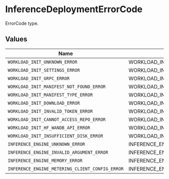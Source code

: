 # InferenceDeploymentErrorCode

ErrorCode type.


## Values

| Name                                            | Value                                           |
| ----------------------------------------------- | ----------------------------------------------- |
| `WORKLOAD_INIT_UNKNOWN_ERROR`                   | WORKLOAD_INIT_UNKNOWN_ERROR                     |
| `WORKLOAD_INIT_SETTINGS_ERROR`                  | WORKLOAD_INIT_SETTINGS_ERROR                    |
| `WORKLOAD_INIT_GRPC_ERROR`                      | WORKLOAD_INIT_GRPC_ERROR                        |
| `WORKLOAD_INIT_MANIFEST_NOT_FOUND_ERROR`        | WORKLOAD_INIT_MANIFEST_NOT_FOUND_ERROR          |
| `WORKLOAD_INIT_MANIFEST_TYPE_ERROR`             | WORKLOAD_INIT_MANIFEST_TYPE_ERROR               |
| `WORKLOAD_INIT_DOWNLOAD_ERROR`                  | WORKLOAD_INIT_DOWNLOAD_ERROR                    |
| `WORKLOAD_INIT_INVALID_TOKEN_ERROR`             | WORKLOAD_INIT_INVALID_TOKEN_ERROR               |
| `WORKLOAD_INIT_CANNOT_ACCESS_REPO_ERROR`        | WORKLOAD_INIT_CANNOT_ACCESS_REPO_ERROR          |
| `WORKLOAD_INIT_HF_WANDB_API_ERROR`              | WORKLOAD_INIT_HF_WANDB_API_ERROR                |
| `WORKLOAD_INIT_INSUFFICIENT_DISK_ERROR`         | WORKLOAD_INIT_INSUFFICIENT_DISK_ERROR           |
| `INFERENCE_ENGINE_UNKNOWN_ERROR`                | INFERENCE_ENGINE_UNKNOWN_ERROR                  |
| `INFERENCE_ENGINE_INVALID_ARGUMENT_ERROR`       | INFERENCE_ENGINE_INVALID_ARGUMENT_ERROR         |
| `INFERENCE_ENGINE_MEMORY_ERROR`                 | INFERENCE_ENGINE_MEMORY_ERROR                   |
| `INFERENCE_ENGINE_METERING_CLIENT_CONFIG_ERROR` | INFERENCE_ENGINE_METERING_CLIENT_CONFIG_ERROR   |